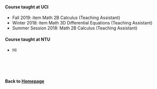 #### Course taught at UCI

* Fall 2019:              item Math 2B Calculus (Teaching Assistant)
* Winter 2018:            item Math 3D Differential Equations (Teaching Assistant)
* Summer Session 2018:    Math 2B Calculus (Teaching Assistant) 


#### Course taught at NTU
* Hi


                        
<br />    
<br />
<br />
      
#### Back to [Homepage](https://chaominl.github.io)
